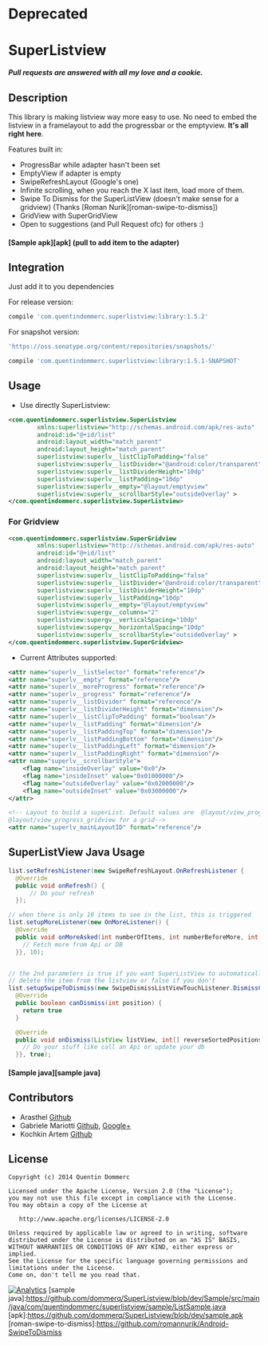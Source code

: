 Deprecated
=============

SuperListview
==============

***Pull requests are answered with all my love and a cookie.***


## Description

This library is making listview way more easy to use. No need to embed the listview in a framelayout to add the progressbar or the emptyview. **It's all right here**.

Features built in:
- ProgressBar while adapter hasn't been set
- EmptyView if adapter is empty
- SwipeRefreshLayout (Google's one)
- Infinite scrolling, when you reach the X last item, load more of them.
- Swipe To Dismiss for the SuperListView (doesn't make sense for a gridview) (Thanks [Roman Nurik][roman-swipe-to-dismiss])
- GridView with SuperGridView
- Open to suggestions (and Pull Request ofc) for others :)

#### [Sample apk][apk] (pull to add item to the adapter)


## Integration

Just add it to you dependencies

For release version:
```groovy
compile 'com.quentindommerc.superlistview:library:1.5.2'
```

For snapshot version:
```groovy
'https://oss.sonatype.org/content/repositories/snapshots/'
```
```groovy
compile 'com.quentindommerc.superlistview:library:1.5.1-SNAPSHOT'
```
## Usage

-	Use directly SuperListview:

```xml
<com.quentindommerc.superlistview.SuperListview
        xmlns:superlistview="http://schemas.android.com/apk/res-auto"
        android:id="@+id/list"
        android:layout_width="match_parent"
        android:layout_height="match_parent"
        superlistview:superlv__listClipToPadding="false"
        superlistview:superlv__listDivider="@android:color/transparent"
        superlistview:superlv__listDividerHeight="10dp"
        superlistview:superlv__listPadding="10dp"
        superlistview:superlv__empty="@layout/emptyview"
        superlistview:superlv__scrollbarStyle="outsideOverlay" >
</com.quentindommerc.superlistview.SuperListview>
```

### For Gridview
```xml
<com.quentindommerc.superlistview.SuperGridview
        xmlns:superlistview="http://schemas.android.com/apk/res-auto"
        android:id="@+id/list"
        android:layout_width="match_parent"
        android:layout_height="match_parent"
        superlistview:superlv__listClipToPadding="false"
        superlistview:superlv__listDivider="@android:color/transparent"
        superlistview:superlv__listDividerHeight="10dp"
        superlistview:superlv__listPadding="10dp"
        superlistview:superlv__empty="@layout/emptyview"
        superlistview:supergv__columns="2"
        superlistview:supergv__verticalSpacing="10dp"
        superlistview:supergv__horizontalSpacing="10dp"
        superlistview:superlv__scrollbarStyle="outsideOverlay" >
</com.quentindommerc.superlistview.SuperGridview>
```

-   Current Attributes supported:
```xml
<attr name="superlv__listSelector" format="reference"/>
<attr name="superlv__empty" format="reference"/>
<attr name="superlv__moreProgress" format="reference"/>
<attr name="superlv__progress" format="reference"/>
<attr name="superlv__listDivider" format="reference"/>
<attr name="superlv__listDividerHeight" format="dimension"/>
<attr name="superlv__listClipToPadding" format="boolean"/>
<attr name="superlv__listPadding" format="dimension"/>
<attr name="superlv__listPaddingTop" format="dimension"/>
<attr name="superlv__listPaddingBottom" format="dimension"/>
<attr name="superlv__listPaddingLeft" format="dimension"/>
<attr name="superlv__listPaddingRight" format="dimension"/>
<attr name="superlv__scrollbarStyle">
    <flag name="insideOverlay" value="0x0"/>
    <flag name="insideInset" value="0x01000000"/>
    <flag name="outsideOverlay" value="0x02000000"/>
    <flag name="outsideInset" value="0x03000000"/>
</attr>

<!-- Layout to build a superList. Default values are  @layout/view_progress_listview for a list and
@layout/view_progress_gridview for a grid-->
<attr name="superlv_mainLayoutID" format="reference"/>

```

## SuperListView Java Usage

```java
list.setRefreshListener(new SwipeRefreshLayout.OnRefreshListener {
  @Override
  public void onRefresh() {
      // Do your refresh
  });

// when there is only 10 items to see in the list, this is triggered
list.setupMoreListener(new OnMoreListener() {
  @Override
  public void onMoreAsked(int numberOfItems, int numberBeforeMore, int currentItemPos) {
    // Fetch more from Api or DB
  }}, 10);


// the 2nd parameters is true if you want SuperListView to automatically
// delete the item from the listview or false if you don't
list.setupSwipeToDismiss(new SwipeDismissListViewTouchListener.DismissCallbacks() {
  @Override
  public boolean canDismiss(int position) {
    return true
  }

  @Override
  public void onDismiss(ListView listView, int[] reverseSortedPositions) {
    // Do your stuff like call an Api or update your db
  }}, true);

```


#### [Sample java][sample java]

## Contributors

* Arasthel [Github](https://github.com/Arasthel)
* Gabriele Mariotti [Github](https://github.com/gabrielemariotti), [Google+](https://plus.google.com/+GabrieleMariotti/posts)
* Kochkin Artem [Github](https://github.com/kolipass)


## License

    Copyright (c) 2014 Quentin Dommerc

    Licensed under the Apache License, Version 2.0 (the "License");
    you may not use this file except in compliance with the License.
    You may obtain a copy of the License at

       http://www.apache.org/licenses/LICENSE-2.0

    Unless required by applicable law or agreed to in writing, software
    distributed under the License is distributed on an "AS IS" BASIS,
    WITHOUT WARRANTIES OR CONDITIONS OF ANY KIND, either express or implied.
    See the License for the specific language governing permissions and
    limitations under the License.
    Come on, don't tell me you read that.

[![Analytics](https://ga-beacon.appspot.com/UA-40136896-2/SuperListview/readme)](https://github.com/igrigorik/ga-beacon)
[sample java]:https://github.com/dommerq/SuperListview/blob/dev/Sample/src/main/java/com/quentindommerc/superlistview/sample/ListSample.java
[apk]:https://github.com/dommerq/SuperListview/blob/dev/sample.apk
[roman-swipe-to-dismiss]:https://github.com/romannurik/Android-SwipeToDismiss
